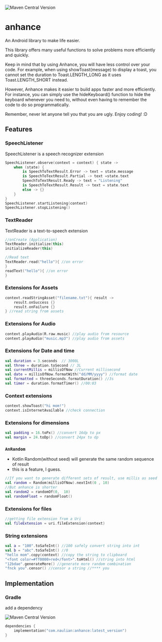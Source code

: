 ![Maven Central Version](https://img.shields.io/maven-central/v/com.naulian/anhance?versionPrefix=2025.06.02&style=for-the-badge&label=Maven)


# anhance 

An Android library to make life easier. 

This library offers many useful functions to solve problems more efficiently and quickly.

Keep in mind that by using Anhance, you will have less control over your code. For example, when using showToast(message) to display a toast, you cannot set the duration to Toast.LENGTH_LONG as it uses Toast.LENGTH_SHORT instead.

However, Anhance makes it easier to build apps faster and more efficiently. For instance, you can simply use the hideKeyboard() function to hide the keyboard whenever you need to, without even having to remember the code to do so programmatically.

Remember, never let anyone tell you that you are ugly. Enjoy coding! :D

## Features

### SpeechListener
SpeechListener is a speech recognizer extension
```kotlin
SpeechListener.observe(context = context) { state ->
    when (state) {
        is SpeechToTextResult.Error -> text = state.message
        is SpeechToTextResult.Partial -> text =state.text
        SpeechToTextResult.Ready -> text = "Listening"
        is SpeechToTextResult.Result -> text = state.text
        else -> {}
    }
}
SpeechListener.startListening(context)
SpeechListener.stopListening()
```

### TextReader
TextReader is a text-to-speech extension
```kotlin
//onCreate (Application)
TextReader.initialize(this)
initializeReader(this)

//Read text
TextReader.read("hello"){ //on error 
}
readText("hello"){ //on error 
}
```

### Extensions for Assets

```kotlin
context.readStringAsset("filename.txt"){ result ->
    result.onSuccess {}
    result.onFailure {}
} //read string from assets
```

### Extensions for Audio

```kotlin
context.playAudio(R.raw.music) //play audio from resource
context.playAudio("music.mp3") //play audio from assets
```

### Extensions for Date and time
```kotlin
val duration = 3.seconds  // 3000L
val three = duration.toSecond // 3L
val currentMillis = millisOfNow //Current millisecond
val date = millisOfNow.formatWith("dd/MM/yyyy") //format date
val formatted = threeSeconds.formatDuration() //3s
val timer = duration.formatTimer() //00:03

```

### Context extensions
```kotlin
context.showToast("hi mom!")
context.isInternetAvailable //check connection
```

### Extensions for dimensions
```kotlin
val padding = 16.toPx() //convert 16dp to px
val margin = 24.toDp() //convert 24px to dp
```


### `AnRandom` 
- Kotlin Random(without seed) will generate the same random sequence of result
- this is a feature, I guess.
```kotlin
//If you want to generate different sets of result, use millis as seed
val random = Random(millisOfNow).nextInt(0 , 10)
//But anhance is shorter
val random2 = randomOf(0,  10)
val randomFloat = randomFloat()
```

### Extensions for files
```kotlin
//getting file extension from a Uri
val fileExtension = uri.fileExtension(context)
```

### String extensions
```kotlin
val a = "100".toSafeInt() //100 safely convert string into int
val b = "abc".toSafeInt() //0
"hello mom".copy(context) //copy the string to clipboard
"<font color=#ff0000>red</font>".toHtml() //string into html
"12bdae".generateMore() //generate more random combination
"fnck you".censor() //censor a string //**** you
```


## Implementation
### Gradle

add a dependency 

![Maven Central Version](https://img.shields.io/maven-central/v/com.naulian/anhance?versionPrefix=2025.1.0&style=for-the-badge&label=Maven)
```kotlin
dependencies {
    implementation("com.naulian:anhance:latest_version")
}
```
